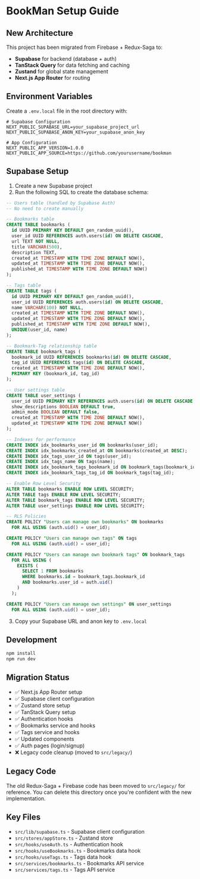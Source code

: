 # BookMan Setup Guide

## New Architecture

This project has been migrated from Firebase + Redux-Saga to:
- **Supabase** for backend (database + auth)
- **TanStack Query** for data fetching and caching
- **Zustand** for global state management
- **Next.js App Router** for routing

## Environment Variables

Create a `.env.local` file in the root directory with:

```env
# Supabase Configuration
NEXT_PUBLIC_SUPABASE_URL=your_supabase_project_url
NEXT_PUBLIC_SUPABASE_ANON_KEY=your_supabase_anon_key

# App Configuration
NEXT_PUBLIC_APP_VERSION=1.0.0
NEXT_PUBLIC_APP_SOURCE=https://github.com/yourusername/bookman
```

## Supabase Setup

1. Create a new Supabase project
2. Run the following SQL to create the database schema:

```sql
-- Users table (handled by Supabase Auth)
-- No need to create manually

-- Bookmarks table
CREATE TABLE bookmarks (
  id UUID PRIMARY KEY DEFAULT gen_random_uuid(),
  user_id UUID REFERENCES auth.users(id) ON DELETE CASCADE,
  url TEXT NOT NULL,
  title VARCHAR(500),
  description TEXT,
  created_at TIMESTAMP WITH TIME ZONE DEFAULT NOW(),
  updated_at TIMESTAMP WITH TIME ZONE DEFAULT NOW(),
  published_at TIMESTAMP WITH TIME ZONE DEFAULT NOW()
);

-- Tags table
CREATE TABLE tags (
  id UUID PRIMARY KEY DEFAULT gen_random_uuid(),
  user_id UUID REFERENCES auth.users(id) ON DELETE CASCADE,
  name VARCHAR(100) NOT NULL,
  created_at TIMESTAMP WITH TIME ZONE DEFAULT NOW(),
  updated_at TIMESTAMP WITH TIME ZONE DEFAULT NOW(),
  published_at TIMESTAMP WITH TIME ZONE DEFAULT NOW(),
  UNIQUE(user_id, name)
);

-- Bookmark-Tag relationship table
CREATE TABLE bookmark_tags (
  bookmark_id UUID REFERENCES bookmarks(id) ON DELETE CASCADE,
  tag_id UUID REFERENCES tags(id) ON DELETE CASCADE,
  created_at TIMESTAMP WITH TIME ZONE DEFAULT NOW(),
  PRIMARY KEY (bookmark_id, tag_id)
);

-- User settings table
CREATE TABLE user_settings (
  user_id UUID PRIMARY KEY REFERENCES auth.users(id) ON DELETE CASCADE,
  show_descriptions BOOLEAN DEFAULT true,
  admin_mode BOOLEAN DEFAULT false,
  created_at TIMESTAMP WITH TIME ZONE DEFAULT NOW(),
  updated_at TIMESTAMP WITH TIME ZONE DEFAULT NOW()
);

-- Indexes for performance
CREATE INDEX idx_bookmarks_user_id ON bookmarks(user_id);
CREATE INDEX idx_bookmarks_created_at ON bookmarks(created_at DESC);
CREATE INDEX idx_tags_user_id ON tags(user_id);
CREATE INDEX idx_tags_name ON tags(name);
CREATE INDEX idx_bookmark_tags_bookmark_id ON bookmark_tags(bookmark_id);
CREATE INDEX idx_bookmark_tags_tag_id ON bookmark_tags(tag_id);

-- Enable Row Level Security
ALTER TABLE bookmarks ENABLE ROW LEVEL SECURITY;
ALTER TABLE tags ENABLE ROW LEVEL SECURITY;
ALTER TABLE bookmark_tags ENABLE ROW LEVEL SECURITY;
ALTER TABLE user_settings ENABLE ROW LEVEL SECURITY;

-- RLS Policies
CREATE POLICY "Users can manage own bookmarks" ON bookmarks
  FOR ALL USING (auth.uid() = user_id);

CREATE POLICY "Users can manage own tags" ON tags
  FOR ALL USING (auth.uid() = user_id);

CREATE POLICY "Users can manage own bookmark tags" ON bookmark_tags
  FOR ALL USING (
    EXISTS (
      SELECT 1 FROM bookmarks 
      WHERE bookmarks.id = bookmark_tags.bookmark_id 
      AND bookmarks.user_id = auth.uid()
    )
  );

CREATE POLICY "Users can manage own settings" ON user_settings
  FOR ALL USING (auth.uid() = user_id);
```

3. Copy your Supabase URL and anon key to `.env.local`

## Development

```bash
npm install
npm run dev
```

## Migration Status

- ✅ Next.js App Router setup
- ✅ Supabase client configuration
- ✅ Zustand store setup
- ✅ TanStack Query setup
- ✅ Authentication hooks
- ✅ Bookmarks service and hooks
- ✅ Tags service and hooks
- ✅ Updated components
- ✅ Auth pages (login/signup)
- ❌ Legacy code cleanup (moved to `src/legacy/`)

## Legacy Code

The old Redux-Saga + Firebase code has been moved to `src/legacy/` for reference. You can delete this directory once you're confident with the new implementation.

## Key Files

- `src/lib/supabase.ts` - Supabase client configuration
- `src/stores/appStore.ts` - Zustand store
- `src/hooks/useAuth.ts` - Authentication hook
- `src/hooks/useBookmarks.ts` - Bookmarks data hook
- `src/hooks/useTags.ts` - Tags data hook
- `src/services/bookmarks.ts` - Bookmarks API service
- `src/services/tags.ts` - Tags API service 